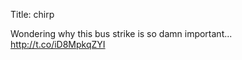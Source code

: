 Title: chirp

Wondering why this bus strike is so damn important... <a href="http://t.co/iD8MpkqZYI">http://t.co/iD8MpkqZYI</a>
